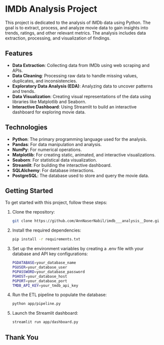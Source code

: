 # IMDb Analysis Project

This project is dedicated to the analysis of IMDb data using Python. The goal is to extract, process, and analyze movie data to gain insights into trends, ratings, and other relevant metrics. The analysis includes data extraction, processing, and visualization of findings.

## Features

- **Data Extraction**: Collecting data from IMDb using web scraping and APIs.
- **Data Cleaning**: Processing raw data to handle missing values, duplicates, and inconsistencies.
- **Exploratory Data Analysis (EDA)**: Analyzing data to uncover patterns and trends.
- **Data Visualization**: Creating visual representations of the data using libraries like Matplotlib and Seaborn.
- **Interactive Dashboard**: Using Streamlit to build an interactive dashboard for exploring movie data.

## Technologies

- **Python**: The primary programming language used for the analysis.
- **Pandas**: For data manipulation and analysis.
- **NumPy**: For numerical operations.
- **Matplotlib**: For creating static, animated, and interactive visualizations.
- **Seaborn**: For statistical data visualization.
- **Streamlit**: For building the interactive dashboard.
- **SQLAlchemy**: For database interactions.
- **PostgreSQL**: The database used to store and query the movie data.

## Getting Started

To get started with this project, follow these steps:

1. Clone the repository:
   ```bash
   git clone https://github.com/AnnNaserNabil/imdb___analysis__Done.git

2. Install the required dependencies:

   ```bash
   pip install -r requirements.txt
3. Set up the environment variables by creating a .env file with your database and API key configurations:
   ```bash
   PGDATABASE=your_database_name
   PGUSER=your_database_user
   PGPASSWORD=your_database_password
   PGHOST=your_database_host
   PGPORT=your_database_port
   TMDB_API_KEY=your_tmdb_api_key

4. Run the ETL pipeline to populate the database:
   ```bash
   python app/pipeline.py

5. Launch the Streamlit dashboard:

   ```bash
   streamlit run app/dashboard.py


## Thank You
